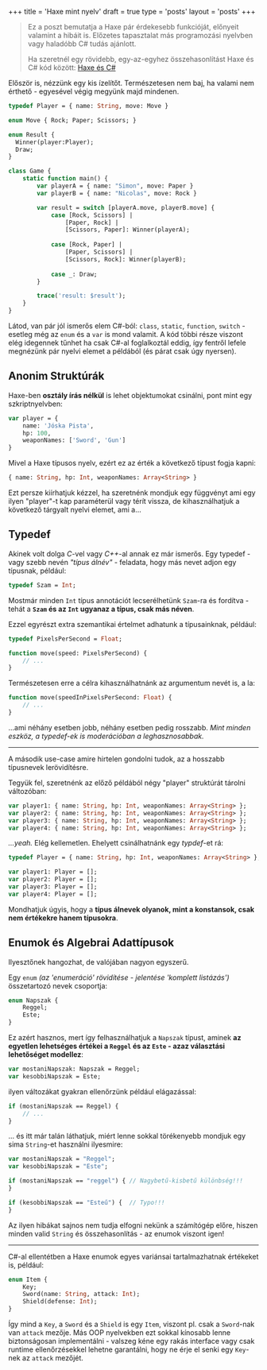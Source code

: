 +++
title = 'Haxe mint nyelv'
draft = true
type = 'posts'
layout = 'posts'
+++

> Ez a poszt bemutatja a Haxe pár érdekesebb funkcióját, előnyeit valamint a hibáit is. Előzetes tapasztalat más programozási nyelvben vagy haladóbb C# tudás ajánlott.
>
> Ha szeretnél egy rövidebb, egy-az-egyhez összehasonlítást Haxe és C# kód között: [Haxe és C#](/haxe/cs)

Először is, nézzünk egy kis ízelítőt. Természetesen nem baj, ha valami nem érthető - egyesével végig megyünk majd mindenen.

```haxe
typedef Player = { name: String, move: Move }

enum Move { Rock; Paper; Scissors; }

enum Result { 
  Winner(player:Player); 
  Draw; 
}

class Game {
    static function main() {
        var playerA = { name: "Simon", move: Paper }
        var playerB = { name: "Nicolas", move: Rock }

        var result = switch [playerA.move, playerB.move] {
            case [Rock, Scissors] | 
                [Paper, Rock] |
                [Scissors, Paper]: Winner(playerA);
                    
            case [Rock, Paper] |
                [Paper, Scissors] |
                [Scissors, Rock]: Winner(playerB);
                    
            case _: Draw;
        }

        trace('result: $result');
    }
}
```

Látod, van pár jól ismerős elem C#-ból: `class`, `static`, `function`, `switch` - esetleg még az `enum` és a `var` is mond valamit. A kód többi része viszont elég idegennek tűnhet ha csak C#-al foglalkoztál eddig, így fentről lefele megnézünk pár nyelvi elemet a példából (és párat csak úgy nyersen).

## Anonim Struktúrák

Haxe-ben **osztály írás nélkül** is lehet objektumokat csinálni, pont mint egy szkriptnyelvben:

```haxe
var player = {
    name: 'Jóska Pista',
    hp: 100,
    weaponNames: ['Sword', 'Gun']
}
```

Mivel a Haxe típusos nyelv, ezért ez az érték a következő típust fogja kapni:

```haxe
{ name: String, hp: Int, weaponNames: Array<String> }
```

Ezt persze kiírhatjuk kézzel, ha szeretnénk mondjuk egy függvényt ami egy ilyen "player"-t kap paraméterül vagy térít vissza, de kihasználhatjuk a következő tárgyalt nyelvi elemet, ami a...

## Typedef

Akinek volt dolga *C*-vel vagy *C++*-al annak ez már ismerős. Egy typedef - vagy szebb nevén *"típus álnév"* - feladata, hogy más nevet adjon egy típusnak, például:

```haxe
typedef Szam = Int;
```

Mostmár minden `Int` típus annotációt lecserélhetünk `Szam`-ra és fordítva - tehát a **`Szam` és az `Int` ugyanaz a típus, csak más néven**.

Ezzel egyrészt extra szemantikai értelmet adhatunk a típusainknak, például:

```haxe
typedef PixelsPerSecond = Float;

function move(speed: PixelsPerSecond) {
    // ...
}
```

Természetesen erre a célra kihasználhatnánk az argumentum nevét is, a la:

```haxe
function move(speedInPixelsPerSecond: Float) {
    // ...
}
```

...ami néhány esetben jobb, néhány esetben pedig rosszabb. *Mint minden eszköz, a typedef-ek is moderációban a leghasznosabbak.*

---

A második use-case amire hirtelen gondolni tudok, az a hosszabb típusnevek lerövidítésre.

Tegyük fel, szeretnénk az előző példából négy "player" struktúrát tárolni változóban:

```haxe
var player1: { name: String, hp: Int, weaponNames: Array<String> };
var player2: { name: String, hp: Int, weaponNames: Array<String> };
var player3: { name: String, hp: Int, weaponNames: Array<String> };
var player4: { name: String, hp: Int, weaponNames: Array<String> };
```

*...yeah.* Elég kellemetlen. Ehelyett csinálhatnánk egy *typdef*-et rá:

```haxe
typedef Player = { name: String, hp: Int, weaponNames: Array<String> };

var player1: Player = [];
var player2: Player = [];
var player3: Player = [];
var player4: Player = [];
```

Mondhatjuk úgyis, hogy a **típus álnevek olyanok, mint a konstansok, csak nem értékekre hanem típusokra**.

## Enumok és Algebrai Adattípusok

Ilyesztőnek hangozhat, de valójában nagyon egyszerű.

Egy `enum` *(az 'enumeráció' rövidítése - jelentése 'komplett listázás')* összetartozó nevek csoportja:

```haxe
enum Napszak {
    Reggel;
    Este;
}
```

Ez azért hasznos, mert így felhasználhatjuk a `Napszak` típust, aminek **az egyetlen lehetséges értékei a `Reggel` és az `Este` - azaz választási lehetőséget modellez**:

```haxe
var mostaniNapszak: Napszak = Reggel;
var kesobbiNapszak = Este;
```

ilyen változákat gyakran ellenőrzünk például elágazással:

```haxe
if (mostaniNapszak == Reggel) {
    // ...
}
```

... és itt már talán láthatjuk, miért lenne sokkal törékenyebb mondjuk egy sima `String`-et használni ilyesmire:

```haxe
var mostaniNapszak = "Reggel";
var kesobbiNapszak = "Este";

if (mostaniNapszak == "reggel") { // Nagybetű-kisbetű különbség!!!
}

if (kesobbiNapszak == "Esteű") {  // Typo!!!
}
```

Az ilyen hibákat sajnos nem tudja elfogni nekünk a számítógép előre, hiszen minden valid `String` és összehasonlítás - az enumok viszont igen!

---

C#-al ellentétben a Haxe enumok egyes variánsai tartalmazhatnak értékeket is, például:

```haxe
enum Item {
    Key;
    Sword(name: String, attack: Int);
    Shield(defense: Int);
}
```

Így mind a `Key`, a `Sword` és a `Shield` is egy `Item`, viszont pl. csak a `Sword`-nak van `attack` mezője. Más OOP nyelvekben ezt sokkal kínosabb lenne biztonságosan implementálni - valszeg kéne egy rakás interface vagy csak runtime ellenőrzésekkel lehetne garantálni, hogy ne érje el senki egy `Key`-nek az `attack` mezőjét.
